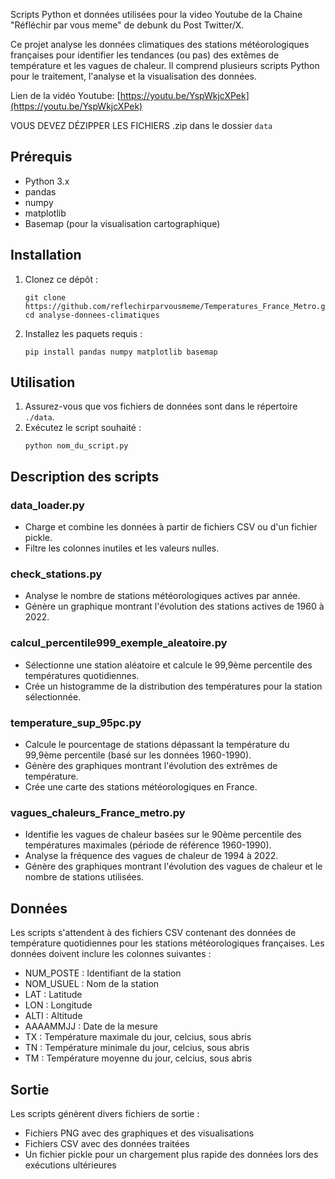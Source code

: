 
Scripts Python et données utilisées pour la video Youtube de la Chaine "Réfléchir par vous meme" de debunk du Post Twitter/X.

Ce projet analyse les données climatiques des stations météorologiques françaises pour identifier les tendances (ou pas) des extêmes de température et les vagues de chaleur. Il comprend plusieurs scripts Python pour le traitement, l'analyse et la visualisation des données.

Lien de la vidéo Youtube: [https://youtu.be/YspWkjcXPek](https://youtu.be/YspWkjcXPek)

VOUS DEVEZ DÉZIPPER LES FICHIERS .zip dans le dossier `data`

## Prérequis

- Python 3.x
- pandas
- numpy
- matplotlib
- Basemap (pour la visualisation cartographique)

## Installation

1. Clonez ce dépôt :
   ```
   git clone https://github.com/reflechirparvousmeme/Temperatures_France_Metro.git
   cd analyse-donnees-climatiques
   ```

2. Installez les paquets requis :
   ```
   pip install pandas numpy matplotlib basemap
   ```

## Utilisation

1. Assurez-vous que vos fichiers de données sont dans le répertoire `./data`.
2. Exécutez le script souhaité :
   ```
   python nom_du_script.py
   ```

## Description des scripts

### data_loader.py
- Charge et combine les données à partir de fichiers CSV ou d'un fichier pickle.
- Filtre les colonnes inutiles et les valeurs nulles.

### check_stations.py
- Analyse le nombre de stations météorologiques actives par année.
- Génère un graphique montrant l'évolution des stations actives de 1960 à 2022.

### calcul_percentile999_exemple_aleatoire.py
- Sélectionne une station aléatoire et calcule le 99,9ème percentile des températures quotidiennes.
- Crée un histogramme de la distribution des températures pour la station sélectionnée.

### temperature_sup_95pc.py
- Calcule le pourcentage de stations dépassant la température du 99,9ème percentile (basé sur les données 1960-1990).
- Génère des graphiques montrant l'évolution des extrêmes de température.
- Crée une carte des stations météorologiques en France.

### vagues_chaleurs_France_metro.py
- Identifie les vagues de chaleur basées sur le 90ème percentile des températures maximales (période de référence 1960-1990).
- Analyse la fréquence des vagues de chaleur de 1994 à 2022.
- Génère des graphiques montrant l'évolution des vagues de chaleur et le nombre de stations utilisées.

## Données

Les scripts s'attendent à des fichiers CSV contenant des données de température quotidiennes pour les stations météorologiques françaises. Les données doivent inclure les colonnes suivantes :

- NUM_POSTE : Identifiant de la station
- NOM_USUEL : Nom de la station
- LAT : Latitude
- LON : Longitude
- ALTI : Altitude
- AAAAMMJJ : Date de la mesure
- TX : Température maximale du jour, celcius, sous abris
- TN : Température minimale du jour, celcius, sous abris
- TM : Température moyenne du jour, celcius, sous abris

## Sortie

Les scripts génèrent divers fichiers de sortie :

- Fichiers PNG avec des graphiques et des visualisations
- Fichiers CSV avec des données traitées
- Un fichier pickle pour un chargement plus rapide des données lors des exécutions ultérieures
